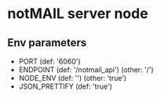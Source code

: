 notMAIL server node
======================

## Env parameters
* PORT (def: '6060')
* ENDPOINT (def: '/notmail_api') (other: '/')
* NODE_ENV (def: '') (other: 'true')
* JSON_PRETTIFY (def: 'true')

